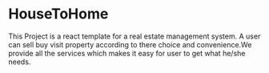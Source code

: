 # HouseToHome
This Project is a react template for a real estate management system. A user can sell buy visit property according to there choice and convenience.We provide all the services which makes it easy for user to get what he/she  needs.
